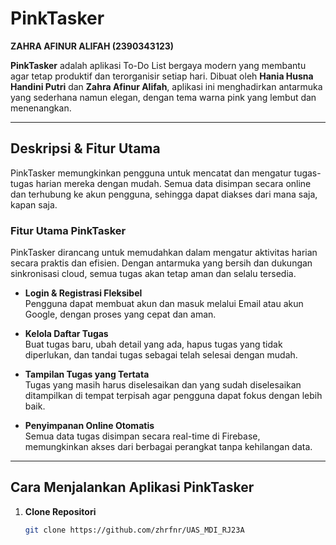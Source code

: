 # PinkTasker

**ZAHRA AFINUR ALIFAH (2390343123)**

**PinkTasker** adalah aplikasi To-Do List bergaya modern yang membantu agar tetap produktif dan terorganisir setiap hari. Dibuat oleh **Hania Husna Handini Putri** dan **Zahra Afinur Alifah**, aplikasi ini menghadirkan antarmuka yang sederhana namun elegan, dengan tema warna pink yang lembut dan menenangkan.

---

## Deskripsi & Fitur Utama

PinkTasker memungkinkan pengguna untuk mencatat dan mengatur tugas-tugas harian mereka dengan mudah. Semua data disimpan secara online dan terhubung ke akun pengguna, sehingga dapat diakses dari mana saja, kapan saja.

### Fitur Utama PinkTasker

PinkTasker dirancang untuk memudahkan dalam mengatur aktivitas harian secara praktis dan efisien. Dengan antarmuka yang bersih dan dukungan sinkronisasi cloud, semua tugas akan tetap aman dan selalu tersedia.

- **Login & Registrasi Fleksibel**  
  Pengguna dapat membuat akun dan masuk melalui Email atau akun Google, dengan proses yang cepat dan aman.

- **Kelola Daftar Tugas**  
  Buat tugas baru, ubah detail yang ada, hapus tugas yang tidak diperlukan, dan tandai tugas sebagai telah selesai dengan mudah.

- **Tampilan Tugas yang Tertata**  
  Tugas yang masih harus diselesaikan dan yang sudah diselesaikan ditampilkan di tempat terpisah agar pengguna dapat fokus dengan lebih baik.

- **Penyimpanan Online Otomatis**  
  Semua data tugas disimpan secara real-time di Firebase, memungkinkan akses dari berbagai perangkat tanpa kehilangan data.

---

## Cara Menjalankan Aplikasi PinkTasker

1. **Clone Repositori**  
   ```bash
   git clone https://github.com/zhrfnr/UAS_MDI_RJ23A
